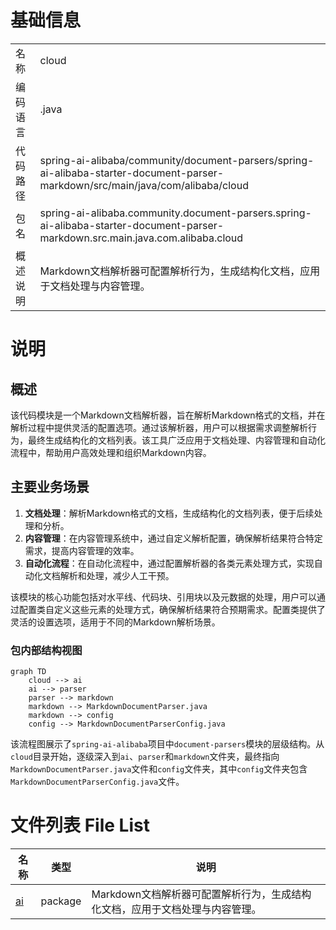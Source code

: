 # 基础信息

|      |      |
|------|------|
| 名称 | cloud |
| 编码语言 | .java |
| 代码路径 | spring-ai-alibaba/community/document-parsers/spring-ai-alibaba-starter-document-parser-markdown/src/main/java/com/alibaba/cloud |
| 包名 | spring-ai-alibaba.community.document-parsers.spring-ai-alibaba-starter-document-parser-markdown.src.main.java.com.alibaba.cloud |
| 概述说明 | Markdown文档解析器可配置解析行为，生成结构化文档，应用于文档处理与内容管理。 |

# 说明

## 概述

该代码模块是一个Markdown文档解析器，旨在解析Markdown格式的文档，并在解析过程中提供灵活的配置选项。通过该解析器，用户可以根据需求调整解析行为，最终生成结构化的文档列表。该工具广泛应用于文档处理、内容管理和自动化流程中，帮助用户高效处理和组织Markdown内容。

## 主要业务场景

1. **文档处理**：解析Markdown格式的文档，生成结构化的文档列表，便于后续处理和分析。
2. **内容管理**：在内容管理系统中，通过自定义解析配置，确保解析结果符合特定需求，提高内容管理的效率。
3. **自动化流程**：在自动化流程中，通过配置解析器的各类元素处理方式，实现自动化文档解析和处理，减少人工干预。

该模块的核心功能包括对水平线、代码块、引用块以及元数据的处理，用户可以通过配置类自定义这些元素的处理方式，确保解析结果符合预期需求。配置类提供了灵活的设置选项，适用于不同的Markdown解析场景。


### 包内部结构视图

```mermaid
graph TD
    cloud --> ai
    ai --> parser
    parser --> markdown
    markdown --> MarkdownDocumentParser.java
    markdown --> config
    config --> MarkdownDocumentParserConfig.java
```

该流程图展示了`spring-ai-alibaba`项目中`document-parsers`模块的层级结构。从`cloud`目录开始，逐级深入到`ai`、`parser`和`markdown`文件夹，最终指向`MarkdownDocumentParser.java`文件和`config`文件夹，其中`config`文件夹包含`MarkdownDocumentParserConfig.java`文件。

# 文件列表 File List

| 名称   | 类型  | 说明 |
|-------|------|-------------|
| [ai](ai/_module.md) | package | Markdown文档解析器可配置解析行为，生成结构化文档，应用于文档处理与内容管理。 |


